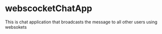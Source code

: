 # webscocketChatApp
This is chat application that broadcasts the message to all other users using websokets
